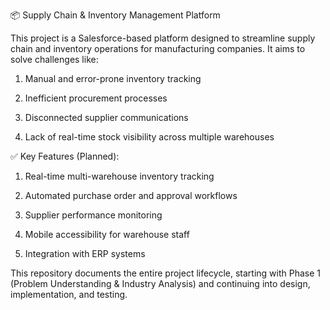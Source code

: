 📦 Supply Chain & Inventory Management Platform

This project is a Salesforce-based platform designed to streamline supply chain and inventory operations for manufacturing companies. It aims to solve challenges like:

1. Manual and error-prone inventory tracking

2. Inefficient procurement processes

3. Disconnected supplier communications

4. Lack of real-time stock visibility across multiple warehouses

✅ Key Features (Planned):

1. Real-time multi-warehouse inventory tracking

2. Automated purchase order and approval workflows

3. Supplier performance monitoring

4. Mobile accessibility for warehouse staff

5. Integration with ERP systems

This repository documents the entire project lifecycle, starting with Phase 1 (Problem Understanding & Industry Analysis) and continuing into design, implementation, and testing.
